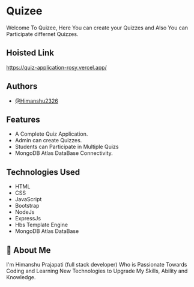 
# Quizee 
Welcome To Quizee, Here You can create your Quizzes and Also You can Participate differnet Quizzes.


## Hoisted Link

https://quiz-application-rosy.vercel.app/


## Authors

- [@Himanshu2326](https://github.com/Himanshu2326)


## Features

- A Complete Quiz Application.
- Admin can create Quizzes.
- Students can Participate in Multiple Quizs
- MongoDB Atlas DataBase Connectivity.



## Technologies Used

- HTML
- CSS
- JavaScript
- Bootstrap
- NodeJs
- ExpressJs
- Hbs Template Engine
- MongoDB Atlas DataBase
  
## 🚀 About Me
I'm Himanshu Prajapati (full stack developer) Who is Passionate Towards Coding and Learning New Technologies to Upgrade My Skills, Ability and Knowledge.
